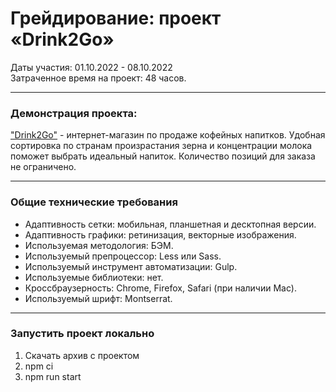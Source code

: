 # Грейдирование: проект «Drink2Go»

Даты участия: 01.10.2022 - 08.10.2022\
Затраченное время на проект: 48 часов.

---

### Демонстрация проекта:

["Drink2Go"](https://michaelbezz.github.io/782277-drink-to-go/) - интернет-магазин по продаже кофейных напитков. Удобная сортировка по странам произрастания зерна и концентрации молока поможет выбрать идеальный напиток. Количество позиций для заказа не ограничено.

---

### Общие технические требования
* Адаптивность сетки: мобильная, планшетная и десктопная версии.
* Адаптивность графики: ретинизация, векторные изображения.
* Используемая методология: БЭМ.
* Используемый препроцессор: Less или Sass.
* Используемый инструмент автоматизации: Gulp.
* Используемые библиотеки: нет.
* Кроссбраузерность: Chrome, Firefox, Safari (при наличии Mac).
* Используемый шрифт: Montserrat.

---

### Запустить проект локально
1. Скачать архив с проектом
2. npm ci
3. npm run start
